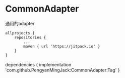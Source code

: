 # CommonAdapter
通用的adapter


	allprojects {
		repositories {
			...
			maven { url 'https://jitpack.io' }
		}
	}

dependencies {
	        implementation 'com.github.PengyanMingJack:CommonAdapter:Tag'
	}
